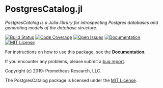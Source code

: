 # PostgresCatalog.jl

*PostgresCatalog is a Julia library for introspecting Postgres databases and
generating models of the database structure.*

[![Build Status][travis-img]][travis-url]
[![Code Coverage][codecov-img]][codecov-url]
[![Open Issues][issues-img]][issues-url]
[![Documentation][doc-dev-img]][doc-dev-url]
[![MIT License][license-img]][license-url]

For instructions on how to use this package, see the
[**Documentation**][doc-dev-url].

If you encounter any problems, please submit a [bug report][issues-url].

Copyright (c) 2019: Prometheus Research, LLC.

The PostgresCatalog package is licensed under the [MIT License][license-url].


[travis-img]: https://travis-ci.org/rbt-lang/PostgresCatalog.jl.svg?branch=master
[travis-url]: https://travis-ci.org/rbt-lang/PostgresCatalog.jl
[codecov-img]: https://codecov.io/gh/rbt-lang/PostgresCatalog.jl/branch/master/graph/badge.svg
[codecov-url]: https://codecov.io/gh/rbt-lang/PostgresCatalog.jl
[issues-img]: https://img.shields.io/github/issues/rbt-lang/PostgresCatalog.jl.svg
[issues-url]: https://github.com/rbt-lang/PostgresCatalog.jl/issues
[doc-dev-img]: https://img.shields.io/badge/doc-dev-blue.svg
[doc-dev-url]: https://rbt-lang.github.io/PostgresCatalog.jl/dev/
[license-img]: https://img.shields.io/badge/license-MIT-blue.svg
[license-url]: https://raw.githubusercontent.com/rbt-lang/PostgresCatalog.jl/master/LICENSE.md
